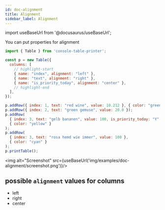 ```yaml
---
id: doc-alignment
title: Alignment
sidebar_label: Alignment
---
```


import useBaseUrl from '@docusaurus/useBaseUrl';

You can put properties for alignment

```javascript
import { Table } from 'console-table-printer';

const p = new Table({
  columns: [
    // highlight-start
    { name: "index", alignment: "left" },
    { name: "text", alignment: "right" },
    { name: "is_priority_today", alignment: "center" },
    // highlight-end
  ],
});

p.addRow({ index: 1, text: "red wine", value: 10.212 }, { color: "green" });
p.addRow({ index: 2, text: "green gemuse", value: 20.0 });
p.addRow(
  { index: 3, text: "gelb bananen", value: 100, is_priority_today: "Y" },
  { color: "yellow" }
);
p.addRow(
  { index: 3, text: "rosa hemd wie immer", value: 100 },
  { color: "cyan" }
);
p.printTable();
```

<img alt="Screenshot" src={useBaseUrl('img/examples/doc-alignment/screenshot.png')}/>

## possible `alignment` values for columns

- left
- right
- center
